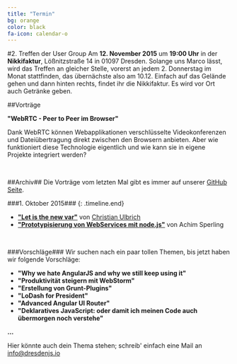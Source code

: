 ```yaml
---
title: "Termin"
bg: orange
color: black
fa-icon: calendar-o
---
```


#2. Treffen der User Group
Am **12. November 2015** um **19:00 Uhr** in der **Nikkifaktur**, Lößnitzstraße 14 in 01097 Dresden. Solange uns Marco lässt, wird das Treffen an gleicher Stelle, vorerst an jedem 2. Donnerstag im Monat stattfinden, das übernächste also am 10.12.
Einfach auf das Gelände gehen und dann hinten rechts, findet ihr die Nikkifaktur. Es wird vor Ort auch Getränke geben.

##Vorträge

**"WebRTC - Peer to Peer im Browser"** 

Dank WebRTC können Webapplikationen verschlüsselte Videokonferenzen und Dateiübertragung direkt zwischen den Browsern anbieten. Aber wie funktioniert diese Technologie eigentlich und wie kann sie in eigene Projekte integriert werden?

&#160;

##Archiv##
Die Vorträge vom letzten Mal gibt es immer auf unserer [GitHub Seite](https://github.com/dresdenjs/).

<!--
###12. November 2015###
{: .timeline}
* **["Web RTC"](https://...)** von Stephan Thamm
-->

###1. Oktober 2015###
{: .timeline.end}
* **["Let is the new var"](https://github.com/dresdenjs/let-is-the-new-var)** von [Christian Ulbrich](mailto:christian@dresdenjs.io)
* **["Prototypisierung von WebServices mit node.js"](https://github.com/dresdenjs/api-mock-using-nodejs)** von Achim Sperling

&#160;

###Vorschläge###
Wir suchen nach ein paar tollen Themen, bis jetzt haben wir folgende Vorschläge:

* **"Why we hate AngularJS and why we still keep using it"**
* **"Produktivität steigern mit WebStorm"**
* **"Erstellung von Grunt-Plugins"**
* **"LoDash for President"**
* **"Advanced Angular UI Router"**
* **"Deklaratives JavaScript: oder damit ich meinen Code auch übermorgen noch verstehe"**

**...**

Hier könnte auch dein Thema stehen; schreib' einfach eine Mail an <info@dresdenjs.io>

